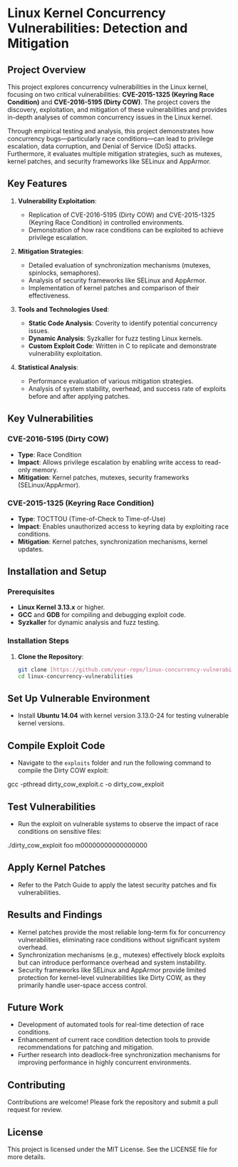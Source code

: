 # Linux Kernel Concurrency Vulnerabilities: Detection and Mitigation

## Project Overview

This project explores concurrency vulnerabilities in the Linux kernel, focusing on two critical vulnerabilities: **CVE-2015-1325 (Keyring Race Condition)** and **CVE-2016-5195 (Dirty COW)**. The project covers the discovery, exploitation, and mitigation of these vulnerabilities and provides in-depth analyses of common concurrency issues in the Linux kernel.

Through empirical testing and analysis, this project demonstrates how concurrency bugs—particularly race conditions—can lead to privilege escalation, data corruption, and Denial of Service (DoS) attacks. Furthermore, it evaluates multiple mitigation strategies, such as mutexes, kernel patches, and security frameworks like SELinux and AppArmor.

## Key Features

1. **Vulnerability Exploitation**:
   - Replication of CVE-2016-5195 (Dirty COW) and CVE-2015-1325 (Keyring Race Condition) in controlled environments.
   - Demonstration of how race conditions can be exploited to achieve privilege escalation.

2. **Mitigation Strategies**:
   - Detailed evaluation of synchronization mechanisms (mutexes, spinlocks, semaphores).
   - Analysis of security frameworks like SELinux and AppArmor.
   - Implementation of kernel patches and comparison of their effectiveness.

3. **Tools and Technologies Used**:
   - **Static Code Analysis**: Coverity to identify potential concurrency issues.
   - **Dynamic Analysis**: Syzkaller for fuzz testing Linux kernels.
   - **Custom Exploit Code**: Written in C to replicate and demonstrate vulnerability exploitation.

4. **Statistical Analysis**:
   - Performance evaluation of various mitigation strategies.
   - Analysis of system stability, overhead, and success rate of exploits before and after applying patches.

## Key Vulnerabilities

### CVE-2016-5195 (Dirty COW)
- **Type**: Race Condition
- **Impact**: Allows privilege escalation by enabling write access to read-only memory.
- **Mitigation**: Kernel patches, mutexes, security frameworks (SELinux/AppArmor).

### CVE-2015-1325 (Keyring Race Condition)
- **Type**: TOCTTOU (Time-of-Check to Time-of-Use)
- **Impact**: Enables unauthorized access to keyring data by exploiting race conditions.
- **Mitigation**: Kernel patches, synchronization mechanisms, kernel updates.

## Installation and Setup

### Prerequisites

- **Linux Kernel 3.13.x** or higher.
- **GCC** and **GDB** for compiling and debugging exploit code.
- **Syzkaller** for dynamic analysis and fuzz testing.

### Installation Steps

1. **Clone the Repository**:
   ```bash
   git clone [https://github.com/your-repo/linux-concurrency-vulnerabilities.git](https://github.com/your-repo/linux-concurrency-vulnerabilities.git)
   cd linux-concurrency-vulnerabilities

## Set Up Vulnerable Environment

- Install **Ubuntu 14.04** with kernel version 3.13.0-24 for testing vulnerable kernel versions.

## Compile Exploit Code

- Navigate to the `exploits` folder and run the following command to compile the Dirty COW exploit:

gcc -pthread dirty_cow_exploit.c -o dirty_cow_exploit

## Test Vulnerabilities

- Run the exploit on vulnerable systems to observe the impact of race conditions on sensitive files:

./dirty_cow_exploit foo m00000000000000000

## Apply Kernel Patches

- Refer to the Patch Guide to apply the latest security patches and fix vulnerabilities.

## Results and Findings

- Kernel patches provide the most reliable long-term fix for concurrency vulnerabilities, eliminating race conditions without significant system overhead.
- Synchronization mechanisms (e.g., mutexes) effectively block exploits but can introduce performance overhead and system instability.
- Security frameworks like SELinux and AppArmor provide limited protection for kernel-level vulnerabilities like Dirty COW, as they primarily handle user-space access control.

## Future Work

- Development of automated tools for real-time detection of race conditions.
- Enhancement of current race condition detection tools to provide recommendations for patching and mitigation.
- Further research into deadlock-free synchronization mechanisms for improving performance in highly concurrent environments.

## Contributing

Contributions are welcome! Please fork the repository and submit a pull request for review.

## License

This project is licensed under the MIT License. See the LICENSE file for more details.
